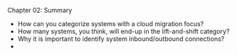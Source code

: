Chapter 02: Summary

* How can you categorize systems with a cloud migration focus?
* How many systems, you think, will end-up in the lift-and-shift category?
* Why it is important to identify system inbound/outbound connections?
* 
